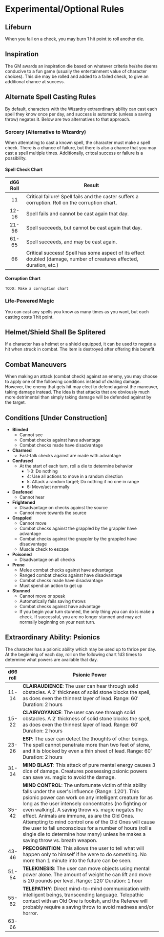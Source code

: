 # Experimental/Optional Rules

## Lifeburn
When you fail on a check, you may burn 1 hit point to roll another die.

## Inspiration
The GM awards an inspiration die based on whatever criteria he/she deems
conducive to a fun game (usually the entertainment value of character choices).
This die may be rolled and added to a failed check, to give an additional chance
at success.

## Alternate Spell Casting Rules
By default, characters with the Wizardry extraordinary ability can cast each
spell they know once per day, and success is automatic (unless a saving throw)
negates it. Below are two alternatives to that approach.

### Sorcery (Alternative to Wizardry)
When attempting to cast a known spell, the character must make a spell check.
There is a chance of failure, but there is also a chance that you may cast a
spell multiple times. Additionally, critcal success or failure is a possibility.

#### Spell Check Chart
| d66 Roll | Result |
|:--------:|---------|
| 11       | Critical failure! Spell fails and the caster suffers a corruption. Roll on the corruption chart. |
| 12-16    | Spell fails and cannot be cast again that day. |
| 21-56    | Spell succeeds, but cannot be cast again that day. |
| 61-65    | Spell succeeds, and may be cast again. |
| 66       | Critical success! Spell has some aspect of its effect doubled (damage, number of creatures affected, duration, etc.) |

#### Corruption Chart
`TODO: Make a corruption chart`

### Life-Powered Magic
You can cast any spells you know as many times as you want, but each casting
costs 1 hit point.

## Helmet/Shield Shall Be Splitered
If a character has a helmet or a shield equipped, it can be used to negate a
hit when struck in combat. The item is destroyed after offering this benefit.

## Combat Maneuvers
When making an attack (combat check) against an enemy, you may choose to apply
one of the following conditions instead of dealing damage. However, the enemy
that gets hit may elect to defend against the maneuver, taking damage instead.
The idea is that attacks that are obviously much more detrimental than simply
taking damage will be defended against by the target.

## Conditions [Under Construction]
- **Blinded**
  - Cannot see
  - Combat checks against have advantage
  - Combat checks made have disadvantage
- **Charmed**
  - Fast-talk checks against are made with advantage
- **Confused**
  - At the start of each turn, roll a die to determine behavior
    - 1-3: Do nothing
    - 4: Use all actions to move in a random direction
    - 5: Attack a random target; Do nothing if no one in range
    - 6: Move/act normally
- **Deafened**
  - Cannot hear
- **Frightened**
  - Disadvantage on checks against the source
  - Cannot move towards the source
- **Grappled**
  - Cannot move
  - Combat checks against the grappled by the grappler have advantage
  - Combat checks against the grappler by the grappled have disadvantage
  - Muscle check to escape
- **Poisoned**
  - Disadvantage on all checks
- **Prone**
  - Melee combat checks against have advantage
  - Ranged combat checks against have disadvantage
  - Combat checks made have disadvantage
  - Must spend an action to get up
- **Stunned**
  - Cannot move or speak
  - Automatically fails saving throws
  - Combat checks against have advantage
  - If you begin your turn stunned, the only thing you can do is make a check. If successful, you are no longer stunned and may act normally beginning on your next turn.

## Extraordinary Ability: Psionics
The character has a psionic ability which may be used up to thrice per day.
At the beginning of each day, roll on the following chart 1d3 times to
determine what powers are available that day.

| d66 roll | Psionic Power |
|:--------:|---------|
| 11-14 | **CLAIRAUDIENCE**: The user can hear through solid obstacles. A 2′ thickness of solid stone blocks the spell, as does even the thinnest layer of lead. Range: 60′ Duration: 2 hours |
| 15-22 | **CLAIRVOYANCE**: The user can see through solid obstacles. A 2′ thickness of solid stone blocks the spell, as does even the thinnest layer of lead. Range: 60′ Duration: 2 hours |
| 23-26 | **ESP**: The user can detect the thoughts of other beings. The spell cannot penetrate more than two feet of stone, and it is blocked by even a thin sheet of lead. Range: 60′ Duration: 2 hours |
| 31-34 | **MIND BLAST**: This attack of pure mental energy causes 3 dice of damage. Creatures possessing psionic powers can save vs. magic to avoid the damage. |
| 35-42 | **MIND CONTROL**: The unfortunate victim of this ability falls under the user's influence (Range: 120′). This psionic power can work on any intelligent creature for as long as the user intensely concentrates (no fighting or even walking). A saving throw vs. magic negates the effect. Animals are immune, as are the Old Ones. Attempting to mind control one of the Old Ones will cause the user to fall unconscious for a number of hours (roll a single die to determine how many) unless he makes a saving throw vs. breath weapon. |
| 43-46 | **PRECOGNITION**: This allows the user to tell what will happen only to himself if he were to do something. No more than 1 minute into the future can be seen. |
| 51-54 | **TELEKINESIS**: The user can move objects using mental power alone. The amount of weight he can lift and move is 20 pounds per level. Range: 120′ Duration: 1 hour |
| 55-62 | **TELEPATHY**: Direct mind-to-mind communication with intelligent beings, transcending language. Telepathic contact with an Old One is foolish, and the Referee will probably require a saving throw to avoid madness and/or horror. |
| 63-66 |
